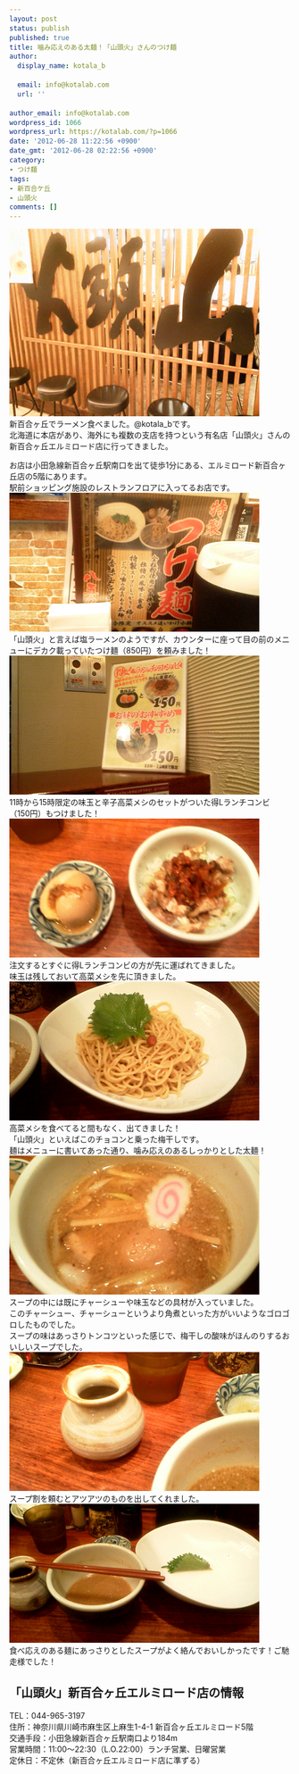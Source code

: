 ```yaml
---
layout: post
status: publish
published: true
title: 噛み応えのある太麺！「山頭火」さんのつけ麺
author:
  display_name: kotala_b

  email: info@kotalab.com
  url: ''

author_email: info@kotalab.com
wordpress_id: 1066
wordpress_url: https://kotalab.com/?p=1066
date: '2012-06-28 11:22:56 +0900'
date_gmt: '2012-06-28 02:22:56 +0900'
category:
- つけ麺
tags:
- 新百合ケ丘
- 山頭火
comments: []
---
```

<p><a href="/wp-content/uploads/ramen_120627_01.jpg" target="_blank"><img src="/wp-content/uploads/ramen_120627_01.jpg" alt="" title="ramen_120627_01" width="448" height="336" class="alignnone size-full wp-image-1068" /></a><br />
新百合ヶ丘でラーメン食べました。@kotala_bです。<br />
北海道に本店があり、海外にも複数の支店を持つという有名店「山頭火」さんの新百合ヶ丘エルミロード店に行ってきました。<br />
</p>
<!--more-->
<p>お店は小田急線新百合ヶ丘駅南口を出て徒歩1分にある、エルミロード新百合ヶ丘店の5階にあります。<br />
駅前ショッピング施設のレストランフロアに入ってるお店です。<br />
<a href="/wp-content/uploads/ramen_120627_03.jpg" target="_blank"><img src="/wp-content/uploads/ramen_120627_03.jpg" alt="" title="ramen_120627_03" width="448" height="249" class="alignnone size-full wp-image-1070" /></a><br />
「山頭火」と言えば塩ラーメンのようですが、カウンターに座って目の前のメニューにデカク載っていたつけ麺（850円）を頼みました！<br />
<a href="/wp-content/uploads/ramen_120627_02.jpg" target="_blank"><img src="/wp-content/uploads/ramen_120627_02.jpg" alt="" title="ramen_120627_02" width="448" height="249" class="alignnone size-full wp-image-1069" /></a><br />
11時から15時限定の味玉と辛子高菜メシのセットがついた得Lランチコンビ（150円）もつけました！<br />
<a href="/wp-content/uploads/ramen_120627_08.jpg" target="_blank"><img src="/wp-content/uploads/ramen_120627_08.jpg" alt="" title="ramen_120627_08" width="448" height="249" class="alignnone size-full wp-image-1080" /></a><br />
注文するとすぐに得Lランチコンビの方が先に運ばれてきました。<br />
味玉は残しておいて高菜メシを先に頂きました。<br />
<a href="/wp-content/uploads/ramen_120627_05.jpg" target="_blank"><img src="/wp-content/uploads/ramen_120627_05.jpg" alt="" title="ramen_120627_05" width="448" height="249" class="alignnone size-full wp-image-1072" /></a><br />
高菜メシを食べてると間もなく、出てきました！<br />
「山頭火」といえばこのチョコンと乗った梅干しです。<br />
麺はメニューに書いてあった通り、噛み応えのあるしっかりとした太麺！<br />
<a href="/wp-content/uploads/ramen_120627_04.jpg" target="_blank"><img src="/wp-content/uploads/ramen_120627_04.jpg" alt="" title="ramen_120627_04" width="448" height="249" class="alignnone size-full wp-image-1071" /></a><br />
スープの中には既にチャーシューや味玉などの具材が入っていました。<br />
このチャーシュー、チャーシューというより角煮といった方がいいようなゴロゴロしたものでした。<br />
スープの味はあっさりトンコツといった感じで、梅干しの酸味がほんのりするおいしいスープでした。<br />
<a href="/wp-content/uploads/ramen_120627_06.jpg" target="_blank"><img src="/wp-content/uploads/ramen_120627_06.jpg" alt="" title="ramen_120627_06" width="448" height="249" class="alignnone size-full wp-image-1073" /></a><br />
スープ割を頼むとアツアツのものを出してくれました。<br />
<a href="/wp-content/uploads/ramen_120627_07.jpg" target="_blank"><img src="/wp-content/uploads/ramen_120627_07.jpg" alt="" title="ramen_120627_07" width="448" height="249" class="alignnone size-full wp-image-1067" /></a><br />
食べ応えのある麺にあっさりとしたスープがよく絡んでおいしかったです！ご馳走様でした！</p>
<h2>「山頭火」新百合ヶ丘エルミロード店の情報</h2>
<p>TEL：044-965-3197<br />
住所：神奈川県川崎市麻生区上麻生1-4-1 新百合ヶ丘エルミロード5階<br />
交通手段：小田急線新百合ヶ丘駅南口より184m<br />
営業時間：11:00～22:30（L.O.22:00）ランチ営業、日曜営業<br />
定休日：不定休（新百合ヶ丘エルミロード店に準ずる）</p>
